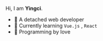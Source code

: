 
Hi, I am **Yingci**. 

 - 🍰 A detached web developer
 - 🌈 Currently learning `Vue.js` , `React`
 - 🌸 Programming by love
